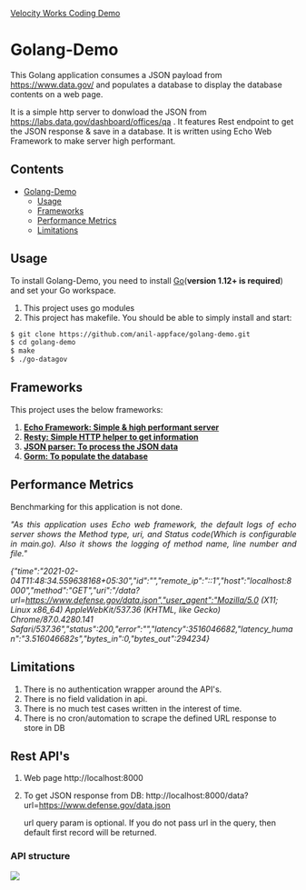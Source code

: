 <a href="https://www.velocityworks.io/home">Velocity Works Coding Demo</a>
# Golang-Demo

This Golang application consumes a JSON payload from https://www.data.gov/ and populates a database to display the database contents on a web page.

It is a simple http server to donwload the JSON from https://labs.data.gov/dashboard/offices/qa . It features Rest endpoint to get the JSON response & save in a database. It is written using Echo Web Framework to make server high performant.


## Contents

- [Golang-Demo](#golang-demo)
  - [Usage](#usage)
  - [Frameworks](#frameworks)
  - [Performance Metrics](#performance-metrics)
  - [Limitations](#limitations)


## Usage

To install Golang-Demo, you need to install [Go](https://golang.org/)(**version 1.12+ is required**) and set your Go workspace.

1. This project uses go modules
2. This project has makefile. You should be able to simply install and start:

```sh
$ git clone https://github.com/anil-appface/golang-demo.git
$ cd golang-demo
$ make
$ ./go-datagov
```


## Frameworks

This project uses the below frameworks:

1. <a href="https://github.com/labstack/echo"><strong>Echo Framework: Simple & high performant server</strong></a>
2. <a href="https://github.com/go-resty/resty"><strong>Resty: Simple HTTP helper to get information</strong></a>
3. <a href="https://github.com/buger/jsonparser"><strong>JSON parser: To process the JSON data</strong></a>
4. <a href="https://github.com/jinzhu/gorm"><strong>Gorm: To populate the database</strong></a>

## Performance Metrics

Benchmarking for this application is not done.

<p align="justify"><i>"As this application uses Echo web framework, the default logs of echo server shows the Method type, uri, and Status code(Which is configurable in main.go). Also it shows the logging of method name, line number and file." <br/>


{"time":"2021-02-04T11:48:34.559638168+05:30","id":"","remote_ip":"::1","host":"localhost:8000","method":"GET","uri":"/data?url=https://www.defense.gov/data.json","user_agent":"Mozilla/5.0 (X11; Linux x86_64) AppleWebKit/537.36 (KHTML, like Gecko) Chrome/87.0.4280.141 Safari/537.36","status":200,"error":"","latency":3516046682,"latency_human":"3.516046682s","bytes_in":0,"bytes_out":294234}

</i></p>


## Limitations

1. There is no authentication wrapper around the API's.
2. There is no field validation in api.
4. There is no much test cases written in the interest of time.
5. There is no cron/automation to scrape the defined URL response to store in DB

## Rest API's 


1. Web page 
    http://localhost:8000 

2. To get JSON response from DB: 
    http://localhost:8000/data?url=https://www.defense.gov/data.json

    url query param is optional. If you do not pass url in the query, then default first record will be returned.

### API structure

<img src="https://github.com/anil-appface/Golang-Demo/blob/master/docs/api-setup.jpg"></img>

